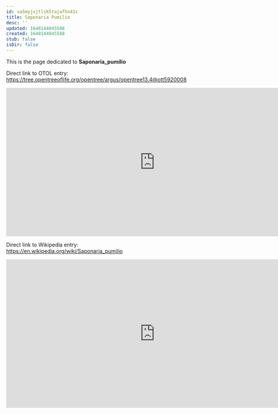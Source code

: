 ```yaml
---
id: va5myjxjtlsk5tajafho41c
title: Saponaria Pumilio
desc: ''
updated: 1648144045588
created: 1648144045588
stub: false
isDir: false
---
```

This is the page dedicated to **Saponaria_pumilio**


Direct link to OTOL entry: https://tree.opentreeoflife.org/opentree/argus/opentree13.4@ott5920008



<html>
    <body>
    <iframe src="https://tree.opentreeoflife.org/opentree/argus/opentree13.4@ott5920008"
    width="800" height="400" frameborder="0" allowfullscreen> </iframe>
    </body>
</html>
    


Direct link to Wikipedia entry: https://en.wikipedia.org/wiki/Saponaria_pumilio



<html>
    <body>
    <iframe src="https://en.wikipedia.org/wiki/Saponaria_pumilio"
    width="800" height="400" frameborder="0" allowfullscreen> </iframe>
    </body>
</html>
    
